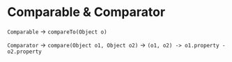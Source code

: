 # Comparable & Comparator

`Comparable` -> `compareTo(Object o)`

`Comparator` -> `compare(Object o1, Object o2)` -> `(o1, o2) -> o1.property - o2.property`